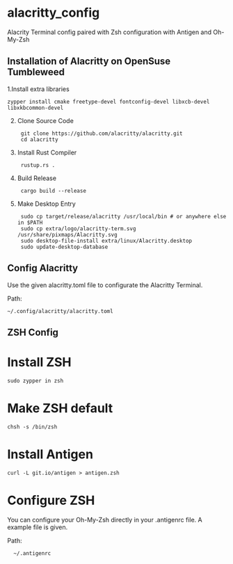# alacritty_config
Alacrity Terminal config paired with Zsh configuration with Antigen and Oh-My-Zsh


## Installation of Alacritty on OpenSuse Tumbleweed

1.Install extra libraries

    zypper install cmake freetype-devel fontconfig-devel libxcb-devel libxkbcommon-devel


2. Clone Source Code

        git clone https://github.com/alacritty/alacritty.git
        cd alacritty

5. Install Rust Compiler

        rustup.rs .

6. Build Release

        cargo build --release

8. Make Desktop Entry

        sudo cp target/release/alacritty /usr/local/bin # or anywhere else in $PATH
        sudo cp extra/logo/alacritty-term.svg /usr/share/pixmaps/Alacritty.svg
        sudo desktop-file-install extra/linux/Alacritty.desktop
        sudo update-desktop-database

## Config Alacritty
  Use the given alacritty.toml file to configurate the Alacritty Terminal.
  
  Path:
  
    ~/.config/alacritty/alacritty.toml


## ZSH Config 

# Install ZSH 

    sudo zypper in zsh 

# Make ZSH default

    chsh -s /bin/zsh

# Install Antigen

    curl -L git.io/antigen > antigen.zsh

# Configure ZSH 

You can configure your Oh-My-Zsh directly in your .antigenrc file. A example file is given.

Path:

      ~/.antigenrc
